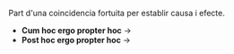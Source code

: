Part d'una coincidencia fortuita per establir causa i efecte.
- **Cum hoc ergo propter hoc** ->
- **Post hoc ergo propter hoc** ->
